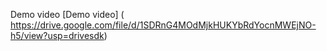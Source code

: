 Demo video
[Demo video] ( https://drive.google.com/file/d/1SDRnG4MOdMjkHUKYbRdYocnMWEjNO-h5/view?usp=drivesdk)
